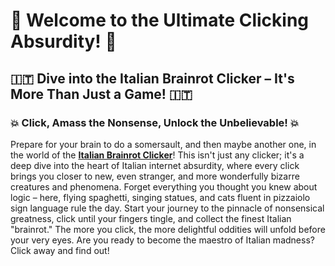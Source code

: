 <h1>🤌 Welcome to the Ultimate Clicking Absurdity! 🤌</h1>

<h2>🇮🇹 Dive into the Italian Brainrot Clicker – It's More Than Just a Game! 🇮🇹</h2>

<h3>💥 Click, Amass the Nonsense, Unlock the Unbelievable! 💥</h3>

<p>
    Prepare for your brain to do a somersault, and then maybe another one, in the world of the <b><a href="https://italian-brainrot-game.github.io">Italian Brainrot Clicker</a></b>! This isn't just any clicker; it's a deep dive into the heart of Italian internet absurdity, where every click brings you closer to new, even stranger, and more wonderfully bizarre creatures and phenomena. Forget everything you thought you knew about logic – here, flying spaghetti, singing statues, and cats fluent in pizzaiolo sign language rule the day. Start your journey to the pinnacle of nonsensical greatness, click until your fingers tingle, and collect the finest Italian "brainrot." The more you click, the more delightful oddities will unfold before your very eyes. Are you ready to become the maestro of Italian madness? Click away and find out!
</p>
